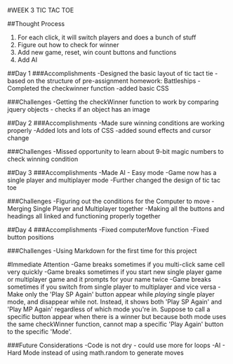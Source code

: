 #WEEK 3 TIC TAC TOE

##Thought Process

1. For each click, it will switch players and does a bunch of stuff
2. Figure out how to check for winner
3. Add new game, reset, win count buttons and functions
4. Add AI

##Day 1
###Accomplishments
-Designed the basic layout of tic tact tie - based on the structure of pre-assignment homework: Battleships
-Completed the checkwinner function
-added basic CSS

###Challenges
-Getting the checkWinner function to work by comparing jquery objects - checks if an object has an image

##Day 2
###Accomplishments
-Made sure winning conditions are working properly
-Added lots and lots of CSS
-added sound effects and cursor change

###Challenges
-Missed opportunity to learn about 9-bit magic numbers to check winning condition

##Day 3
###Accomplishments
-Made AI - Easy mode
-Game now has a single player and multiplayer mode
-Further changed the design of tic tac toe

###Challenges
-Figuring out the conditions for the Computer to move
-Merging Single Player and Multiplayer together
-Making all the buttons and headings all linked and functioning properly together

##Day 4
###Accomplishments
-Fixed computerMove function
-Fixed button positions

###Challenges
-Using Markdown for the first time for this project

#Immediate Attention
-Game breaks sometimes if you multi-click same cell very quickly
-Game breaks sometimes if you start new single player game or multiplayer game and it prompts for your name twice
-Game breaks sometimes if you switch from single player to multiplayer and vice versa
-Make only the 'Play SP Again' button appear while _playing_ single player mode, and disappear while not. Instead, it shows both 'Play SP Again' and 'Play MP Again' regardless of which mode you're in. Suppose to call a specific button appear when there is a winner but because both mode uses the same checkWinner function, cannot map a specific 'Play Again' button to the specific 'Mode'.

###Future Considerations
-Code is not dry - could use more for loops
-AI - Hard Mode instead of using math.random to generate moves
